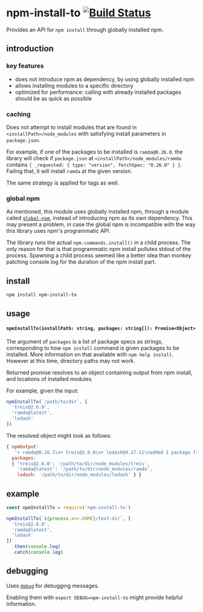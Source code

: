 # npm-install-to [![Build Status](https://travis-ci.com/raine/npm-install-to.svg?branch=master)](https://travis-ci.com/raine/npm-install-to)

Provides an API for `npm install` through globally installed npm.

## introduction

### key features

- does not introduce npm as dependency, by using globally installed npm
- allows installing modules to a specific directory
- optimized for performance: calling with already installed packages should be
  as quick as possible

### caching

Does not attempt to install modules that are found in
`<installPath>/node_modules` with satisfying install parameters in
`package.json`.

For example, if one of the packages to be installed is `ramda@0.26.0`. the
library will check if `package.json` at `<installPath>/node_modules/ramda`
contains `{ _requested: { type: "version", fetchSpec: "0.26.0" } }`. Failing
that, it will install `ramda` at the given version.

The same strategy is applied for tags as well.

### global npm

As mentioned, this module uses globally installed npm, through a module called
[`global-npm`](https://github.com/dracupid/global-npm), instead of introducing
npm as its own dependency. This may present a problem, in case the global npm is
incompatible with the way this library uses npm's programmatic API.

The library runs the actual `npm.commands.install()` in a child process. The
only reason for that is that programmatic npm install pollutes stdout of the
process. Spawning a child process seemed like a better idea than monkey patching
console.log for the duration of the npm install part.

## install

```sh
npm install npm-install-to
```

## usage

#### `npmInstallTo(installPath: string, packages: string[]): Promise<Object>`

The argument of `packages` is a list of package specs as strings, corresponding
to how `npm install` command is given packages to be installed. More information
on that available with `npm help install`. However at this time, directory paths
may not work.

Returned promise resolves to an object containing output from npm install, and
locations of installed modules.

For example, given the input:

```js
npmInstallTo(`/path/to/dir`, [
  'treis@2.6.0',
  'ramda@latest',
  'lodash'
])
```

The resolved object might look as follows:

```js
{ npmOutput:
   '+ ramda@0.26.1\n+ treis@2.6.0\n+ lodash@4.17.11\nadded 1 package from 2 contributors, updated 2 packages and audited 713 packages in 1.854s\nfound 0 vulnerabilities',
  packages:
  { 'treis@2.6.0': '/path/to/dir/node_modules/treis',
    'ramda@latest': '/path/to/dir/node_modules/ramda',
    lodash: '/path/to/dir/node_modules/lodash' } }
```

## example

```js
const npmInstallTo = require('npm-install-to')

npmInstallTo(`${process.env.HOME}/test-dir`, [
  'treis@2.6.0',
  'ramda@latest',
  'lodash'
])
  .then(console.log)
  .catch(console.log)
```

## debugging

Uses [`debug`](https://github.com/visionmedia/debug/) for debugging messages.

Enabling them with `export DEBUG=npm-install-to` might provide helpful
information.
